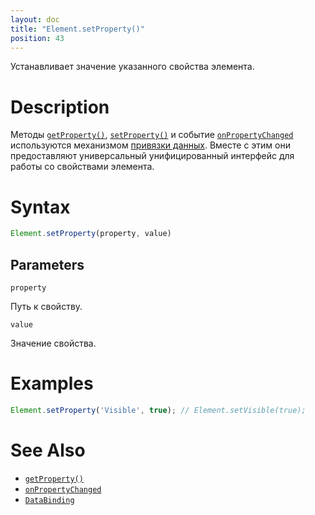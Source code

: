 ```yaml
---
layout: doc
title: "Element.setProperty()"
position: 43
---
```


Устанавливает значение указанного свойства элемента.

# Description

Методы [`getProperty()`](../Element.getProperty/), [`setProperty()`](../Element.setProperty/)
и событие [`onPropertyChanged`](../Element.onPropertyChanged/) используются механизмом
[привязки данных](../../../DataBinding/). Вместе с этим они предоставляют универсальный
унифицированный интерфейс для работы со свойствами элемента.

# Syntax

```js
Element.setProperty(property, value)
```

## Parameters

`property`

Путь к свойству.

`value`

Значение свойства.

# Examples

```js
Element.setProperty('Visible', true); // Element.setVisible(true);
```

# See Also

* [`getProperty()`](../Element.getProperty/)
* [`onPropertyChanged`](../Element.onPropertyChanged/)
* [`DataBinding`](../../../DataBinding/)
